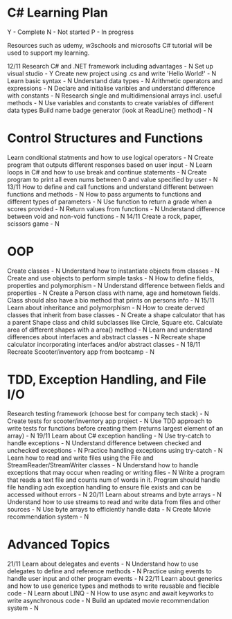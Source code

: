 # C# Learning Plan
Y - Complete
N - Not started
P - In progress

Resources such as udemy, w3schools and microsofts C# tutorial will be used to support my learning.


12/11
Research C# and .NET framework including advantages - N
Set up visual studio - Y
Create new project using .cs and write 'Hello World!' - N
Learn basic syntax - N
Understand data types - N
Arithmetic operators and expressions - N
Declare and initialise varibles and understand difference with constants - N
Research single and multidimensional arrays incl. useful methods - N
Use variables and constants to create variables of different data types
Build name badge generator (look at ReadLine() method) - N

# Control Structures and Functions
Learn conditional statments and how to use logical operators - N
Create program that outputs different responses based on user input - N
Learn loops in C# and how to use break and continue statements - N
Create program to print all even nums between 0 and value specified by user - N
13/11
How to define and call functions and understand different between functions and methods - N
How to pass arguments to functions and different types of parameters - N
Use function to return a grade when a scores provided - N
Return values from functions - N
Understand difference between void and non-void functions - N
14/11
Create a rock, paper, scissors game - N

# OOP
Create classes - N
Understand how to instantiate objects from classes - N
Create and use objects to perform simple tasks - N
How to define fields, properties and polymorphism - N
Understand difference between fields and properties - N
Create a Person class with name, age and hometown fields. Class should also have a bio method that prints on persons info - N
15/11
Learn about inheritance and polymorphism - N
How to create derved classes that inherit from base classes - N
Create a shape calculator that has a parent Shape class and child subclasses like Circle, Square etc. Calculate area of different shapes with a area() method - N
Learn and understand differences about interfaces and abstract classes - N
Recreate shape calculator incorporating interfaces and/or abstract classes - N
18/11
Recreate Scooter/inventory app from bootcamp - N

# TDD, Exception Handling, and File I/O
Research testing framework (choose best for company tech stack) - N
Create tests for scooter/inventory app project - N
Use TDD approach to write tests for functions before creating them (returns largest element of an array) - N
19/11
Learn about C# exception handling - N
Use try-catch to handle exceptions - N
Understand difference between checked and unchecked exceptions - N
Practice handling exceptions using try-catch - N
Learn how to read and write files using the File and StreamReader/StreamWriter classes - N
Understand how to handle exceptions that may occur when reading or writing files - N
Write a program that reads a text file and counts num of words in it. Program should handle file handling adn exception handling to ensure file exists and can be accessed without errors - N
20/11
Learn about streams and byte arrays - N
Understand how to use streams to read and write data from files and other sources - N
Use byte arrays to efficiently handle data - N
Create Movie recommendation system - N


# Advanced Topics
21/11
Learn about delegates and events - N
Understand how to use delegates to define and reference methods - N
Practice using events to handle user input and other program events - N
22/11
Learn about generics and how to use generice types and methods to write reusable and flecible code - N
Learn about LINQ - N
How to use async and await keyworks to write asynchronous code - N
Build an updated movie recommendation system - N


